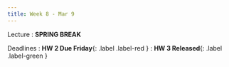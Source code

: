 ```yaml
---
title: Week 8 - Mar 9
---
```


Lecture
: **SPRING BREAK**

Deadlines
: **HW 2 Due Friday**{: .label .label-red }
: **HW 3 Released**{: .label .label-green }